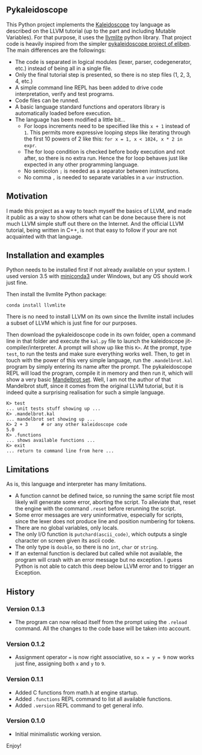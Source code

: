 ## Pykaleidoscope

This Python project implements the [Kaleidoscope](http://llvm.org/docs/tutorial/index.html) toy language as described on the LLVM tutorial (up to the part and including Mutable Variables). For that purpose, it uses the [llvmlite](http://llvmlite.readthedocs.io/en/latest/) python library. That project code is heavily inspired from the simpler [pykaleidoscope project of eliben](https://github.com/eliben/pykaleidoscope). The main differences are the followings:

* The code is separated in logical modules (lexer, parser, codegenerator, etc.) instead of being all in a single file.
* Only the final tutorial step is presented, so there is no step files (1, 2, 3, 4, etc.)
* A simple command line REPL has been added to drive code interpretation, verify and test programs.
* Code files can be runned.
* A basic language standard functions and operators library is automatically loaded before execution.
* The language has been modified a little bit...
  * For loops increments need to be specified like this `x + 1` instead of `1`.  This permits more expressive looping steps like iterating through the first 10 powers of 2 like this: `for x = 1, x < 1024, x * 2 in expr`.
  * The for loop condition is checked before body execution and not after, so there is no extra run. Hence the for loop behaves just like expected in any other programming language.
  * No semicolon `;` is needed as a separator between instructions.
  * No comma `,` is needed to separate variables in a `var` instruction. 

## Motivation

I made this project as a way to teach myself the basics of LLVM, and made it public as a way to show others what can be done because there is not much LLVM simple stuff out there on the Internet. And the official LLVM tutorial, being written in C++, is not that easy to follow if your are not acquainted with that language. 

## Installation and examples

Python needs to be installed first if not already available on your system. I used version 3.5 with  [miniconda3](http://conda.pydata.org/miniconda.html) under Windows, but any OS should work just fine. 

Then install the llvmlite Python package:
```
conda install llvmlite
```
There is no need to install LLVM on its own since the llvmlite install includes a subset of LLVM which is just fine for our purposes.

Then download the pykaleidoscope code in its own folder, open a command line in that folder and execute the `kal.py` file to launch the kaleidoscope jit-compiler/interpreter. A prompt will show up like this `K>`. At the prompt, type `test`, to run the tests and make sure everything works well. Then, to get in touch with the power of this very simple language, run the `.mandelbrot.kal` program by simply entering its name after the prompt. The pykaleidoscope REPL will load the program, compile it in memory and then run it, which will show a very basic [Mandelbrot set](https://en.wikipedia.org/wiki/Mandelbrot_set). Well, I am not the author of that Mandelbrot stuff, since it comes from the original LLVM tutorial, but it is indeed quite a surprising realisation for such a simple language. 

```
K> test
... unit tests stuff showing up ...
K> .mandelbrot.kal
... mandelbrot set showing up ...
K> 2 + 3     # or any other kaleidoscope code
5.0
K> .functions
... shows available functions ...
K> exit
... return to command line from here ...
```   

## Limitations

As is, this language and interpreter has many limitations. 
* A function cannot be defined twice, so running the same script file most likely will generate some error, aborting the script. To alleviate that, reset the engine with the command `.reset` before rerunning the script.
* Some error messages are very uninformative, especially for scripts, since the lexer does not produce line and position numbering for tokens.
* There are no global variables, only locals.
* The only I/O function is `putchard(ascii_code)`, which outputs a single character on screen given its ascii code.
* The only type is `double`, so there is no `int`, `char` or `string`. 
* If an external function is declared but called while not available, the program will crash with an error message but no exception. I guess Python is not able to catch this deep below LLVM error and to trigger an Exception.

## History

### Version 0.1.3
* The program can now reload itself from the prompt using the `.reload` command. All the changes to the code base will be taken into account.

### Version 0.1.2
* Assignment operator `=` is now right associative, so `x = y = 9` now works just fine, assigning both `x` and `y` to `9`.

### Version 0.1.1
* Added C functions from math.h at engine startup.
* Added `.functions` REPL command to list all available functions.
* Added `.version` REPL command to get general info.

### Version 0.1.0
* Initial minimalistic working version.

Enjoy!
